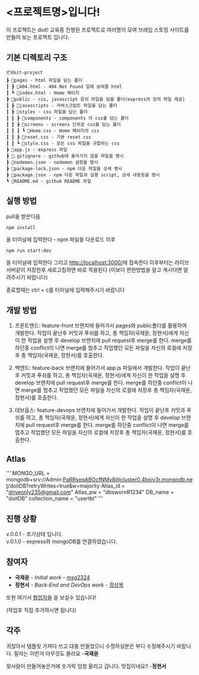 # <프로젝트명>입니다!

이 프로젝트는 doit! 교육중 진행된 프로젝트로 여러명이 모여 브레임 스토밍 사이트를 만들어 보는 프로젝트 입니다.

## 기본 디렉토리 구조

```
📦doit-project
┣ 📂pages - html 파일을 담는 폴더
┃ ┣ 📜404.html - 404 Not Found 일때 보여줄 html
┃ ┗ 📜index.html - Home 페이지
┣ 📂public - css, javascript 등의 파일을 담을 폴더(express의 정적 파일 제공)
┃ ┣ 📂javascripts - 자바스크립트 파일을 담는 폴터
┃ ┣ 📂styles - css 파일을 담는 폴더
┃ ┃ ┣ 📂components - components 의 css를 담는 폴더
┃ ┃ ┣ 📂screens - screens 단위로 css를 담는 폴더
┃ ┃ ┃ ┗ 📜Home.css - Home 페이지의 css
┃ ┃ ┣ 📜reset.css - 기본 reset css
┃ ┃ ┗ 📜style.css - 모든 css 파일을 규합하는 css
┣ 📜app.js - express 파일
┣ 📜.gitignore - github에 올라가지 않을 파일을 명시
┣ 📜nodemon.json - nodemon 설정을 명시
┣ 📜package-lock.json - npm 다운 파일을 상세 명시
┣ 📜package.json - npm 다운 파일과 실행 script, 상세 내용등을 명시
┗ 📜README.md - github README 파일
```

## 실행 방법

pull을 받은다음

```
npm install
```

을 터미널에 입력한다 - npm 파일을 다운로드
이후

```
npm run start:dev
```

을 터미널에 입력한다 그리고 [http://localhost:3000/](http://localhost:3000/)에 접속한다
이후부터는 라이브 서버같이 저장한후 새로고침하면 바로 적용된다
(이보다 편한방법을 알고 계시다면 알려주시기 바랍니다)

종료할때는 ctrl + c를 터미널에 입력해주시기 바랍니다

## 개발 방법

1. 프론트엔드: feature-front 브랜치에 들어가서 pages와 public폴더를 활용하여 개발한다. 작업이 끝난후 커밋과 푸쉬를 하고, 총 책임자(국재윤, 정현서)에게 자신이 한 작업을 설명 후 develop 브랜치에 pull request후 merge를 한다. merge를 하던중 conflict이 나면 merge를 멈추고 작업했던 모든 파일을 자신의 로컬에 저장후 총 책임자(국재윤, 정현서)를 호출한다.

2. 백엔드: feature-back 브랜치에 들어가서 app.js 파일에서 개발한다. 작업이 끝난후 커밋과 푸쉬를 하고, 총 책임자(국재윤, 정현서)에게 자신이 한 작업을 설명 후 develop 브랜치에 pull request후 merge를 한다. merge를 하던중 conflict이 나면 merge를 멈추고 작업했던 모든 파일을 자신의 로컬에 저장후 총 책임자(국재윤, 정현서)를 호출한다.

3. 데브옵스: feature-devops 브랜치에 들어가서 개발한다. 작업이 끝난후 커밋과 푸쉬를 하고, 총 책임자(국재윤, 정현서)에게 자신이 한 작업을 설명 후 develop 브랜치에 pull request후 merge를 한다. merge를 하던중 conflict이 나면 merge를 멈추고 작업했던 모든 파일을 자신의 로컬에 저장후 총 책임자(국재윤, 정현서)를 호출한다.

## Atlas

'''
MONGO_URL = mongodb+srv://Admin:PaRRseqABOcfNMv8@cluster0.4boiy3r.mongodb.net/doitDB?retryWrites=true&w=majority
Atlas_id = "driveonly235@gmail.com"
Atlas_pw = "dbswornR1234"
DB_name = "doitDB"
collection_name = "usertbl"
'''

## 진행 상황

v.0.0.1 - 초기상태 입니다.
<br>
v.0.1.0 - express와 mongoDB를 연결하였습니다.

## 참여자

- **국재윤** - _Initial work_ - [msg2324](https://github.com/igiza1213)
- **정현서** - _Back-End and DevOps work_ - [정삼복](https://github.com/NANONANDFLASH)

또한 여기서 [협업자들](https://github.com/SRH-doit) 을 보실수 있습니다!

(작업후 직접 추가하시면 됩니다)

## 각주

귀찮아서 템플릿 가져다 쓰고 대충 만들었으니 수정하실분은 부디 수정해주시기 바랍니다.
필자는 이런거 아무것도 몰라요 -**국재윤**

윗사람이 만들어놓은거에 숫가락 엄청 올리고 갑니다.
맛집이네요!! -**정현서**

<!-- These instructions will get you a copy of the project up and running on your local machine for development and testing purposes. See deployment for notes on how to deploy the project on a live system. -->

<!-- ### Prerequisites

What things you need to install the software and how to install them

```
Give examples
```

### Installing

A step by step series of examples that tell you how to get a development env running

Say what the step will be

```
Give the example
```

And repeat

```
until finished
```

End with an example of getting some data out of the system or using it for a little demo

## Running the tests

Explain how to run the automated tests for this system

### Break down into end to end tests

Explain what these tests test and why

```
Give an example
```

### And coding style tests

Explain what these tests test and why

```
Give an example
``` -->

<!-- ## Deployment

Add additional notes about how to deploy this on a live system

## Built With

* [Dropwizard](http://www.dropwizard.io/1.0.2/docs/) - The web framework used
* [Maven](https://maven.apache.org/) - Dependency Management
* [ROME](https://rometools.github.io/rome/) - Used to generate RSS Feeds

## Contributing

Please read [CONTRIBUTING.md](https://gist.github.com/PurpleBooth/b24679402957c63ec426) for details on our code of conduct, and the process for submitting pull requests to us.

## Versioning

We use [SemVer](http://semver.org/) for versioning. For the versions available, see the [tags on this repository](https://github.com/your/project/tags).  -->

